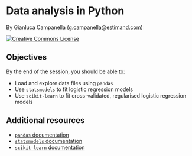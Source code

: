 # Data analysis in Python

By Gianluca Campanella (<g.campanella@estimand.com>)

[![Creative Commons License](https://i.creativecommons.org/l/by/4.0/80x15.png)](http://creativecommons.org/licenses/by/4.0/)

## Objectives

By the end of the session, you should be able to:

- Load and explore data files using `pandas`
- Use `statsmodels` to fit logistic regression models
- Use `scikit-learn` to fit cross-validated, regularised logistic regression models

## Additional resources

- [`pandas` documentation](https://pandas.pydata.org/pandas-docs/stable/)
- [`statsmodels` documentation](https://www.statsmodels.org/stable/)
- [`scikit-learn` documentation](https://scikit-learn.org/stable/documentation.html)
